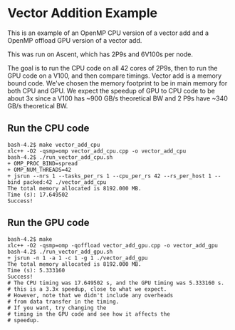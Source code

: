 
 # Vector Addition Example

 This is an example of an OpenMP CPU version of a vector add
 and a OpenMP offload GPU version of a vector add.

 This was run on Ascent, which has 2P9s and 6V100s per node.

 The goal is to run the CPU code on all 42 cores of 2P9s,
 then to run the GPU code on a V100, and then compare
 timings. Vector add is a memory bound code. We've chosen
 the memory footprint to be in main memory for both CPU and GPU.
 We expect the speedup of GPU to CPU code to be about 3x
 since a V100 has ~900 GB/s theoretical BW and 2 P9s have
 ~340 GB/s theoretical BW. 

 ## Run the CPU code

 ```
 bash-4.2$ make vector_add_cpu 
 xlc++ -O2 -qsmp=omp vector_add_cpu.cpp -o vector_add_cpu
 bash-4.2$ ./run_vector_add_cpu.sh 
 + OMP_PROC_BIND=spread
 + OMP_NUM_THREADS=42
 + jsrun --nrs 1 --tasks_per_rs 1 --cpu_per_rs 42 --rs_per_host 1 --bind packed:42 ./vector_add_cpu
 The total memory allocated is 8192.000 MB.
 Time (s): 17.649502
 Success!
 ```

 ## Run the GPU code

 ```
 bash-4.2$ make 
 xlc++ -O2 -qsmp=omp -qoffload vector_add_gpu.cpp -o vector_add_gpu
 bash-4.2$ ./run_vector_add_gpu.sh
 + jsrun -n 1 -a 1 -c 1 -g 1 ./vector_add_gpu
 The total memory allocated is 8192.000 MB.
 Time (s): 5.333160
 Success!
 # The CPU timing was 17.649502 s, and the GPU timing was 5.333160 s.
 # this is a 3.3x speedup, close to what we expect.
 # However, note that we didn't include any overheads
 # from data transfer in the timing.
 # If you want, try changing the
 # timing in the GPU code and see how it affects the
 # speedup.

 ```


 
